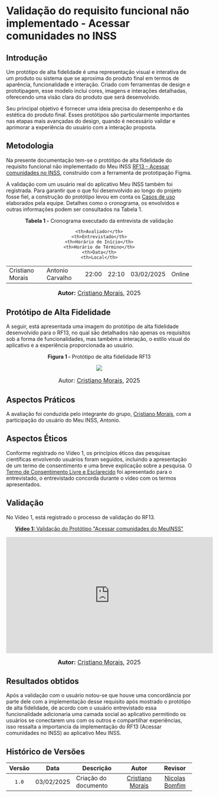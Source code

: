 # Validação do requisito funcional não implementado - Acessar comunidades no INSS

## Introdução


Um protótipo de alta fidelidade é uma representação visual e interativa de um produto ou sistema que se aproxima do produto final em termos de aparência, funcionalidade e interação. Criado com ferramentas de design e prototipagem, esse modelo inclui cores, imagens e interações detalhadas, oferecendo uma visão clara do produto que será desenvolvido.

Seu principal objetivo é fornecer uma ideia precisa do desempenho e da estética do produto final. Esses protótipos são particularmente importantes nas etapas mais avançadas do design, quando é necessário validar e aprimorar a experiência do usuário com a interação proposta.

## Metodologia

Na presente documentação tem-se o protótipo de alta fidelidade do requisito funcional não implementado do Meu INSS [RF13 - Acessar comunidades no INSS](https://requisitos-de-software.github.io/2024.2-MeuINSS/elicitacao/requisitos_elicitados/#tabela-de-requisitos-funcionais-elicitados), construído com a ferramenta de prototipação Figma.

A validação com um usuário real do aplicativo Meu INSS também foi registrada. Para garantir que o que foi desenvolvido ao longo do projeto fosse fiel, a construção do protótipo levou em conta os [Casos de uso](https://requisitos-de-software.github.io/2024.2-MeuINSS/modelagem_parte1/casosdeuso/) elaborados pela equipe. Detalhes como o cronograma, os envolvidos e outras informações podem ser consultados na Tabela 1.

<div align="center">
<p><b>Tabela 1 -</b> Cronograma executado da entrevista de validação</p>
  
  <table>
  <tr>
 
    <th>Avaliador</th>
    <th>Entrevistado</th>
    <th>Horário de Início</th>
    <th>Horário de Término</th>
    <th>Data</th>
    <th>Local</th>
  </tr>
  <tr>
    <td>Cristiano Morais </td>
    <td>Antonio Carvalho</td>
    <td>22:00</td>
    <td>22:10</td>
    <td>03/02/2025</td>
    <td>Online</td>
  </tr>
</table>

<font size="3"><p style="text-align: center"><b>Autor:</b> <a href="https://github.com/CristianoMoraiss">Cristiano Morais</a>, 2025</p></font>
</div>

## Protótipo de Alta Fidelidade

A seguir, está apresentada uma imagem do protótipo de alta fidelidade desenvolvido para o RF13, no qual são detalhados não apenas os requisitos sob a forma de funcionalidades, mas também a interação, o estilo visual do aplicativo e a experiência proporcionada ao usuário.

<div align="center">
  <p><b>Figura 1 - </b> Protótipo de alta fidelidade RF13</p>
    <img src="../RF13.png">
    <font size="3"><p style="text-align: center">Autor: <a href="https://github.com/CristianoMoraiss">Cristiano Morais</a>, 2025</p></font>
</div>

## Aspectos Práticos

A avaliação foi conduzida pelo integrante do grupo, [Cristiano Morais](https://github.com/CristianoMoraiss), com a participação do usuário do Meu INSS, Antonio.

## Aspectos Éticos

Conforme registrado no Vídeo 1, os princípios éticos das pesquisas científicas envolvendo usuários foram seguidos, incluindo a apresentação de um termo de consentimento e uma breve explicação sobre a pesquisa. O [Termo de Consentimento Livre e Esclarecido](TermoAntonio.pdf) foi apresentado para o entrevistado, o entrevistado concorda durante o vídeo com os termos apresentados.

## Validação

No Vídeo 1, está registrado o processo de validação do RF13. 

<div align="center">

<p style="text-align: center"><a href="https://youtu.be/CwwIb4dwwks" target="blanket"><b>Vídeo 1:</b> Validação do Protótipo "Acessar comunidades do MeuINSS"</a></p>

<iframe width="560" height="315" src="https://www.youtube.com/embed/CwwIb4dwwks" title=" Validação do protótipo do RF13 - Meu INSS " frameborder="0" allow="accelerometer; autoplay; clipboard-write; encrypted-media; gyroscope; picture-in-picture" allowfullscreen></iframe>

<font size="3"><p style="text-align: center"><b>Autor:</b> <a href="https://github.com/CristianoMoraiss">Cristiano Morais</a>, 2025</p></font>
</div>

## Resultados obtidos

Após a validação com o usuário notou-se que houve uma concordância por parte dele com a implementação desse requisito após mostrado o protótipo de alta fidelidade, de acordo com o usuário entrevistado essa funcionalidade adicionaria uma camada social ao aplicativo permitindo os usuários se conectarem uns com os outros e compartilhar experiências, isso ressalta a importancia da implementação do RF13 (Acessar comunidades no INSS) ao aplicativo Meu INSS.


## Histórico de Versões

| Versão | Data       | Descrição            |                       Autor                        |                     Revisor                      |
| :----: | ---------- | -------------------- | :------------------------------------------------: | :----------------------------------------------: |
| `1.0`  | 03/02/2025 |  Criação do documento |  [Cristiano Morais](https://github.com/CristianoMoraiss)| [Nicolas Bomfim](https://github.com/nickgehjk)                                            |




